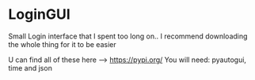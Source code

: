 # LoginGUI
Small Login interface that I spent too long on..
I recommend downloading the whole thing for it to be easier

U can find all of these here --> https://pypi.org/
You will need:
pyautogui,
time and
json
